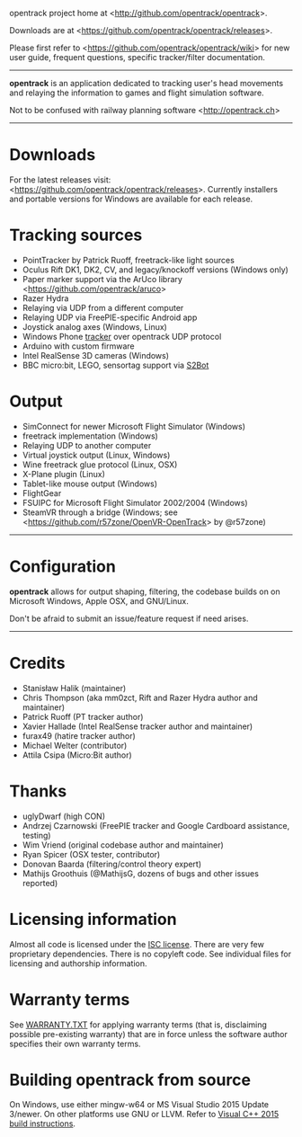 opentrack project home at <<http://github.com/opentrack/opentrack>>.

Downloads are at <<https://github.com/opentrack/opentrack/releases>>.

Please first refer to <<https://github.com/opentrack/opentrack/wiki>>
for new user guide, frequent questions, specific tracker/filter
documentation.

***

**opentrack** is an application dedicated to tracking user's head
movements and relaying the information to games and flight simulation
software.

Not to be confused with railway planning software <<http://opentrack.ch>>

***

# Downloads

For the latest releases visit: <<https://github.com/opentrack/opentrack/releases>>. Currently installers and portable versions for Windows are available for each release.

# Tracking sources

- PointTracker by Patrick Ruoff, freetrack-like light sources
- Oculus Rift DK1, DK2, CV, and legacy/knockoff versions (Windows only)
- Paper marker support via the ArUco library <<https://github.com/opentrack/aruco>>
- Razer Hydra
- Relaying via UDP from a different computer
- Relaying UDP via FreePIE-specific Android app
- Joystick analog axes (Windows, Linux)
- Windows Phone [tracker](https://github.com/ZanderAdam/OpenTrack.WindowsPhone/wiki) over opentrack UDP protocol
- Arduino with custom firmware
- Intel RealSense 3D cameras (Windows)
- BBC micro:bit, LEGO, sensortag support via [S2Bot](http://www.picaxe.com/Teaching/Other-Software/Scratch-Helper-Apps/)

# Output

- SimConnect for newer Microsoft Flight Simulator (Windows)
- freetrack implementation (Windows)
- Relaying UDP to another computer
- Virtual joystick output (Linux, Windows)
- Wine freetrack glue protocol (Linux, OSX)
- X-Plane plugin (Linux)
- Tablet-like mouse output (Windows)
- FlightGear
- FSUIPC for Microsoft Flight Simulator 2002/2004 (Windows)
- SteamVR through a bridge (Windows; see <<https://github.com/r57zone/OpenVR-OpenTrack>> by @r57zone)

***

# Configuration

**opentrack** allows for output shaping, filtering, the codebase builds
on on Microsoft Windows, Apple OSX, and GNU/Linux.

Don't be afraid to submit an issue/feature request if need arises.

***

# Credits

- Stanisław Halik (maintainer)
- Chris Thompson (aka mm0zct, Rift and Razer Hydra author and maintainer)
- Patrick Ruoff (PT tracker author)
- Xavier Hallade (Intel RealSense tracker author and maintainer)
- furax49 (hatire tracker author)
- Michael Welter (contributor)
- Attila Csipa (Micro:Bit author)

# Thanks

- uglyDwarf (high CON)
- Andrzej Czarnowski (FreePIE tracker and Google Cardboard assistance, testing)
- Wim Vriend (original codebase author and maintainer)
- Ryan Spicer (OSX tester, contributor)
- Donovan Baarda (filtering/control theory expert)
- Mathijs Groothuis (@MathijsG, dozens of bugs and other issues reported)

# Licensing information

Almost all code is licensed under the [ISC license](https://en.wikipedia.org/wiki/ISC_license). There are very few proprietary dependencies. There is no copyleft code. See individual files for licensing and authorship information.

# Warranty terms

See [WARRANTY.TXT](WARRANTY.txt) for applying warranty terms (that is, disclaiming possible pre-existing warranty) that are in force unless the software author specifies their own warranty terms.

# Building opentrack from source

On Windows, use either mingw-w64 or MS Visual Studio 2015 Update 3/newer. On other platforms use GNU or LLVM. Refer to [Visual C++ 2015 build instructions](https://github.com/opentrack/opentrack/wiki/Building-under-MS-Visual-C------2015).
